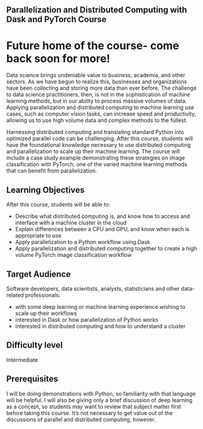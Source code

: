 ## Parallelization and Distributed Computing with Dask and PyTorch Course

# Future home of the course- come back soon for more!

Data science brings undeniable value to business, academia, and other sectors. As we have begun to realize this, businesses and organizations have been collecting and storing more data than ever before. The challenge to data science practitioners, then, is not in the sophistication of machine learning methods, but in our ability to process massive volumes of data. Applying parallelization and distributed computing to machine learning use cases, such as computer vision tasks, can increase speed and productivity, allowing us to use high volume data and complex methods to the fullest.

Harnessing distributed computing and translating standard Python into optimized parallel code can be challenging. After this course, students will have the foundational knowledge necessary to use distributed computing and parallelization to scale up their machine learning. The course will include a case study example demonstrating these strategies on image classification with PyTorch, one of the varied machine learning methods that can benefit from parallelization.


## Learning Objectives

After this course, students will be able to:

* Describe what distributed computing is, and know how to access and interface with a machine cluster in the cloud
* Explain differences between a CPU and GPU, and know when each is appropriate to use
* Apply parallelization to a Python workflow using Dask
* Apply parallelization and distributed computing together to create a high volume PyTorch image classification workflow


## Target Audience

Software developers, data scientists, analysts, statisticians and other data-related professionals: 

* with some deep learning or machine learning experience wishing to scale up their workflows
* interested in Dask or how parallelization of Python works
* interested in distributed computing and how to understand a cluster

## Difficulty level

Intermediate

## Prerequisites

I will be doing demonstrations with Python, so familiarity with that language will be helpful. I will also be giving only a brief discussion of deep learning as a concept, so students may want to review that subject matter first before taking this course. It’s not necessary to get value out of the discussions of parallel and distributed computing, however.
